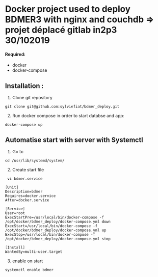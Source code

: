 # Docker project used to deploy BDMER3 with nginx and couchdb  => projet déplacé gitlab in2p3 30/102019

#### Required: ####
  - docker
  - docker-compose

## Installation : ##

1. Clone git repository

`git clone git@github.com:sylviefiat/bdmer_deploy.git`

2. Run docker compose in order to start databse and app:

`docker-compose up`

## Automatise start with server with Systemctl ##

1. Go to

`cd /usr/lib/systemd/system/`

2. Create start file

` vi bdmer.service`

```
[Unit]
Description=bdmer
Requires=docker.service
After=docker.service

[Service]
User=root
ExecStartPre=/usr/local/bin/docker-compose -f /opt/docker/bdmer_deploy/docker-compose.yml down
ExecStart=/usr/local/bin/docker-compose -f /opt/docker/bdmer_deploy/docker-compose.yml up
ExecStop=/usr/local/bin/docker-compose -f /opt/docker/bdmer_deploy/docker-compose.yml stop

[Install]
WantedBy=multi-user.target
```

3. enable on start

`systemctl enable bdmer`

